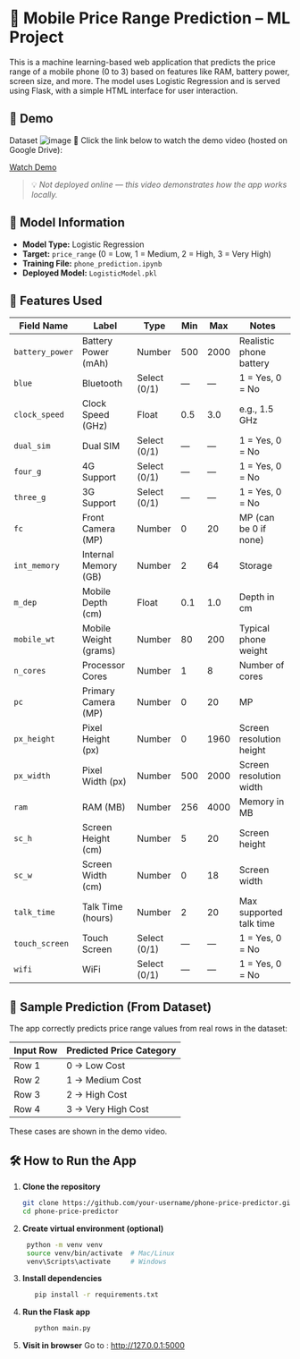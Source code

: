 # 📱 Mobile Price Range Prediction – ML Project

This is a machine learning-based web application that predicts the price range of a mobile phone (0 to 3) based on features like RAM, battery power, screen size, and more. The model uses Logistic Regression and is served using Flask, with a simple HTML interface for user interaction.


## 🚀 Demo

Dataset 
![image](https://github.com/user-attachments/assets/1bf366ea-befc-443a-bd8e-7f99ac3f622e)
🎥 Click the link below to watch the demo video (hosted on Google Drive):

[Watch Demo](https://drive.google.com/file/d/19Y4xytJNVtI2acNoo1MOrT3UkeAhn4Nd/view?usp=sharing)

> 💡 _Not deployed online — this video demonstrates how the app works locally._



## 🧠 Model Information

- **Model Type:** Logistic Regression
- **Target:** `price_range` (0 = Low, 1 = Medium, 2 = High, 3 = Very High)
- **Training File:** `phone_prediction.ipynb`
- **Deployed Model:** `LogisticModel.pkl`



## 🧾 Features Used

| Field Name      | Label                 | Type         | Min | Max  | Notes                    |
| --------------- | --------------------- | ------------ | --- | ---- | ------------------------ |
| `battery_power` | Battery Power (mAh)   | Number       | 500 | 2000 | Realistic phone battery  |
| `blue`          | Bluetooth             | Select (0/1) | —   | —    | 1 = Yes, 0 = No          |
| `clock_speed`   | Clock Speed (GHz)     | Float        | 0.5 | 3.0  | e.g., 1.5 GHz            |
| `dual_sim`      | Dual SIM              | Select (0/1) | —   | —    | 1 = Yes, 0 = No          |
| `four_g`        | 4G Support            | Select (0/1) | —   | —    | 1 = Yes, 0 = No          |
| `three_g`       | 3G Support            | Select (0/1) | —   | —    | 1 = Yes, 0 = No          |
| `fc`            | Front Camera (MP)     | Number       | 0   | 20   | MP (can be 0 if none)    |
| `int_memory`    | Internal Memory (GB)  | Number       | 2   | 64   | Storage                  |
| `m_dep`         | Mobile Depth (cm)     | Float        | 0.1 | 1.0  | Depth in cm              |
| `mobile_wt`     | Mobile Weight (grams) | Number       | 80  | 200  | Typical phone weight     |
| `n_cores`       | Processor Cores       | Number       | 1   | 8    | Number of cores          |
| `pc`            | Primary Camera (MP)   | Number       | 0   | 20   | MP                       |
| `px_height`     | Pixel Height (px)     | Number       | 0   | 1960 | Screen resolution height |
| `px_width`      | Pixel Width (px)      | Number       | 500 | 2000 | Screen resolution width  |
| `ram`           | RAM (MB)              | Number       | 256 | 4000 | Memory in MB             |
| `sc_h`          | Screen Height (cm)    | Number       | 5   | 20   | Screen height            |
| `sc_w`          | Screen Width (cm)     | Number       | 0   | 18   | Screen width             |
| `talk_time`     | Talk Time (hours)     | Number       | 2   | 20   | Max supported talk time  |
| `touch_screen`  | Touch Screen          | Select (0/1) | —   | —    | 1 = Yes, 0 = No          |
| `wifi`          | WiFi                  | Select (0/1) | —   | —    | 1 = Yes, 0 = No          |


## 🧪 Sample Prediction (From Dataset)

The app correctly predicts price range values from real rows in the dataset:

| Input Row | Predicted Price Category |
|-----------|--------------------------|
| Row 1     | 0 → Low Cost             |
| Row 2     | 1 → Medium Cost          |
| Row 3     | 2 → High Cost            |
| Row 4     | 3 → Very High Cost       |

These cases are shown in the demo video.


## 🛠️ How to Run the App

1. **Clone the repository**
   ```bash
   git clone https://github.com/your-username/phone-price-predictor.git
   cd phone-price-predictor
2. **Create virtual environment (optional)**
   ```bash 
    python -m venv venv
    source venv/bin/activate  # Mac/Linux
    venv\Scripts\activate     # Windows
3. **Install dependencies**
   ```bash 
      pip install -r requirements.txt
4. **Run the Flask app**
   ```bash 
      python main.py
5. **Visit in browser**
Go to : http://127.0.0.1:5000
  




